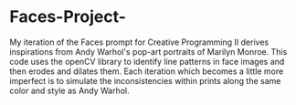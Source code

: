 # Faces-Project-
My iteration of the Faces prompt for Creative Programming II derives inspirations from Andy Warhol's pop-art portraits of Marilyn Monroe. This code uses the openCV library to identify line patterns in face images and then erodes and dilates them.
Each iteration which becomes a little more imperfect is to simulate the inconsistencies within prints along the same color and style as Andy Warhol. 
